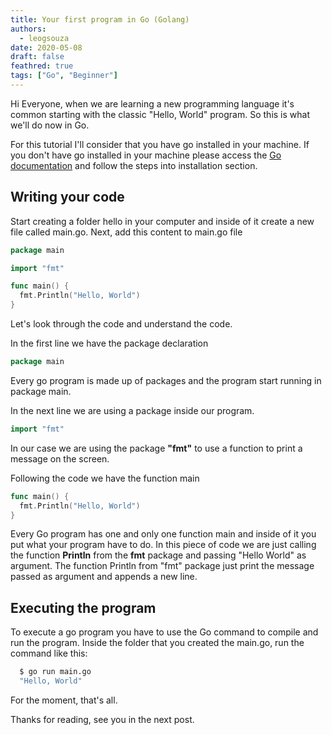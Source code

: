 ```yaml
---
title: Your first program in Go (Golang)
authors:
  - leogsouza
date: 2020-05-08
draft: false
feathred: true
tags: ["Go", "Beginner"]
---
```


Hi Everyone, when we are learning a new programming language it's common starting with the classic "Hello, World" program. So this is what we'll do now in Go.

For this tutorial I'll consider that you have go installed in your machine. If you don't have go installed in your machine please access the [Go documentation](https://golang.org/doc/install) and follow the steps into installation section.

## Writing your code

Start creating a folder hello in your computer and inside of it create a new file called main.go.
Next, add this content to main.go file

```go
package main

import "fmt"

func main() {
  fmt.Println("Hello, World")
}
```
Let's look through the code and understand the code.

In the first line we have the package declaration
```go
package main
```
Every go program is made up of packages and the program start running in package main.

In the next line we are using a package inside our program.
```go
import "fmt"
```
In our case we are using the package **"fmt"** to use a function to print a message on the screen.

Following the code we have the function main
```go
func main() {
  fmt.Println("Hello, World")
}
```

Every Go program has one and only one function main and inside of it you put what your program have to do. In this piece of code we are just calling the function **Println** from the **fmt** package and passing "Hello World" as argument. The function Println from "fmt" package just print the message passed as argument and appends a new line.


## Executing the program
To execute a go program you have to use the Go command to compile and run the program. 
Inside the folder that you created the main.go, run the command like this:
```bash
  $ go run main.go
  "Hello, World"
```

For the moment, that's all.


Thanks for reading, see you in the next post.




